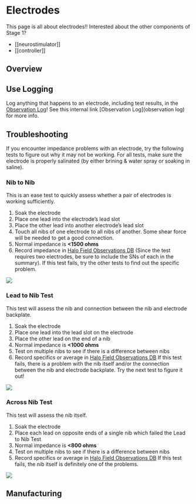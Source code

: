 # Electrodes
This page is all about electrodes!!
Interested about the other components of Stage 1?
* [[neurostimulator]]
* [[controller]]

## Overview

## Use Logging
Log anything that happens to an electrode, including test results, in the [Observation Log](https://pacific-basin-8674.herokuapp.com/admin/observation/?sort=4&desc=1)\! 
See this internal link [Observation Log](observation log) for more info.

## Troubleshooting
If you encounter impedance problems with an electrode, try the following tests to figure out why it may not be working.
For all tests, make sure the electrode is properly salinated (by either brining & water spray or soaking in saline).

### Nib to Nib
This is an ease test to quickly assess whether a pair of electrodes is working sufficiently.
1. Soak the electrode
2. Place one lead into the electrode’s lead slot
3. Place the other lead into another electrode’s lead slot
4. Touch all nibs of one electrode to all nibs of another. Some shear force will be needed to get a good connection.
5. Normal impedance is **<1500 ohms**
6. Record impedance in [Halo Field Observations DB](https://pacific-basin-8674.herokuapp.com/admin/observation/?sort=4&desc=1) (Since the test requires two electrodes, be sure to include the SNs of each in the summary).
If this test fails, try the other tests to find out the specific problem.

![](https://photos-3.dropbox.com/t/2/AABOj4ItEPvf5yGDL6so0rvK58HmUS5VLx8Q-MiXZ5eZww/12/480526477/png/32x32/1/_/1/2/Screen%20Shot%202015-10-20%20at%2010.52.45%20AM.png/EMTqyPIDGAYgBygH/eIhp5ztkyclZdKA0w5hcTCafmw7X9dP4zDyeLYoQ8kg?size=800x600&size_mode=2)

### Lead to Nib Test
This test will assess the nib and connection between the nib and electrode backplate.
1. Soak the electrode
2. Place one lead into the lead slot on the electrode
3. Place the other lead on the end of a nib
4. Normal impedance is **<1000 ohms**
5. Test on multiple nibs to see if there is a difference between nibs
6. Record specifics or average in [Halo Field Observations DB](https://pacific-basin-8674.herokuapp.com/admin/observation/?sort=4&desc=1)
If this test fails, there is a problem with the nib itself and/or the connection between the nib and electrode backplate. Try the next test to figure it out!

![](https://photos-6.dropbox.com/t/2/AAD4KasdR2AwCEsQFC7Fre3_AktZCUbHjU0A1MHQ7OWJvQ/12/480526477/png/32x32/1/_/1/2/Screen%20Shot%202015-10-20%20at%2010.52.25%20AM.png/EMTqyPIDGAYgBygH/1_qtr5j3ssO7ZM3eH5rEUZjZafG1l-s1yqf6vWp58FI?size=800x600&size_mode=2)

### Across Nib Test
This test will assess the nib itself.
1. Soak the electrode
2. Place each lead on opposite ends of a single nib which failed the Lead to Nib Test
3. Normal impedance is **<800 ohms**
4. Test on multiple nibs to see if there is a difference between nibs
5. Record specifics or average in [Halo Field Observations DB](https://pacific-basin-8674.herokuapp.com/admin/observation/?sort=4&desc=1)
If this test fails, the nib itself is definitely one of the problems.

![](https://photos-1.dropbox.com/t/2/AAC5ylvHrq7qbWCNZ2DiB0uHD8kusvzsypKrWwpgzNQvWA/12/480526477/png/32x32/1/_/1/2/Screen%20Shot%202015-10-20%20at%2010.51.58%20AM.png/EMTqyPIDGAYgBygH/EjkY49x8UJeeHBElEhlEA8OEQG2I5IIlvzGn5amgCx8?size=800x600&size_mode=2)

## Manufacturing